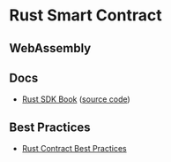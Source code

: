 # Rust Smart Contract

## WebAssembly





## Docs

- [Rust SDK Book](https://sdk-g4yv.onrender.com/) ([source code](https://github.com/near/sdk-docs))


## Best Practices

- [Rust Contract Best Practices](https://github.com/near/near-sdk-rs/blob/master/HELP.md)
